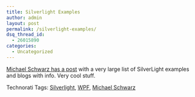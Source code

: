 ```yaml
---
title: Silverlight Examples
author: admin
layout: post
permalink: /silverlight-examples/
dsq_thread_id:
  - 26015890
categories:
  - Uncategorized
---
```

[Michael Schwarz has a post][1] with a very large list of SilverLight examples and blogs with info. Very cool stuff.

<div class="wlWriterSmartContent" id="0767317B-992E-4b12-91E0-4F059A8CECA8:5e66cbe3-e561-4be8-9a1e-102143644b7d" style="padding-right:0px;display:inline;padding-left:0px;padding-bottom:0px;margin:0px;padding-top:0px;">
  Technorati Tags: <a href="http://technorati.com/tags/Silverlight" rel="tag">Silverlight</a>, <a href="http://technorati.com/tags/WPF" rel="tag">WPF</a>, <a href="http://technorati.com/tags/Michael%20Schwarz" rel="tag">Michael Schwarz</a>
</div>

 [1]: http://weblogs.asp.net/mschwarz/archive/2007/06/04/silverlight-examples.aspx